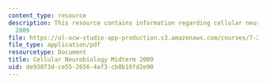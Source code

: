 ```yaml
---
content_type: resource
description: This resource contains information regarding cellular neurobiology midterm
  2009
file: https://ol-ocw-studio-app-production.s3.amazonaws.com/courses/7-29j-cellular-neurobiology-spring-2012/de93073dce5526564af3cb8b16fd2e90_MIT7_29JS12_Midterm09.pdf
file_type: application/pdf
resourcetype: Document
title: Cellular Neurobiology Midterm 2009
uid: de93073d-ce55-2656-4af3-cb8b16fd2e90
---
```

